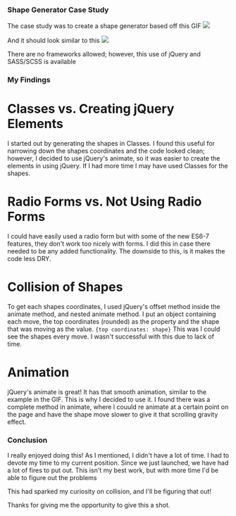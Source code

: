 ### Shape Generator Case Study

The case study was to create a shape generator based off this GIF
![](http://gph.is/1bn5EyK)

And it should look similar to this
![](https://drive.google.com/open?id=17WBulMzKOjH10y1H8v_sSuJASAh9JSl2)

There are no frameworks allowed; however, this use of jQuery and SASS/SCSS is available

### My Findings

# Classes vs. Creating jQuery Elements
I started out by generating the shapes in Classes. I found this useful for narrowing down the shapes coordinates and the code looked clean; however, I decided to use jQuery's animate, so it was easier to create the elements in using jQuery. If I had more time I may have used Classes for the shapes.

# Radio Forms vs. Not Using Radio Forms
I could have easily used a radio form but with some of the new ES6-7 features, they don't work too nicely with forms. I did this in case there needed to be any added functionality. The downside to this, is it makes the code less DRY.

# Collision of Shapes
To get each shapes coordinates, I used jQuery's offset method inside the animate method, and nested animate method. I put an object containing each move, the top coordinates (rounded) as the property and the shape that was moving as the value.
```{top coordinates: shape}```
This was I could see the shapes every move. I wasn't successful with this due to lack of time. 

# Animation
jQuery's animate is great! It has that smooth animation, similar to the example in the GIF. This is why I decided to use it. I found there was a complete method in animate, where I couuld re animate at a certain point on the page and have the shape move slower to give it that scrolling gravity effect. 

### Conclusion
I really enjoyed doing this! As I mentioned, I didn't have a lot of time. I had to devote my time to my current position. Since we just launched, we have had a lot of fires to put out. This isn't my best work, but with more time I'd be able to figure out the problems

This had sparked my curiosity on collision, and I'll be figuring that out! 

Thanks for giving me the opportunity to give this a shot.